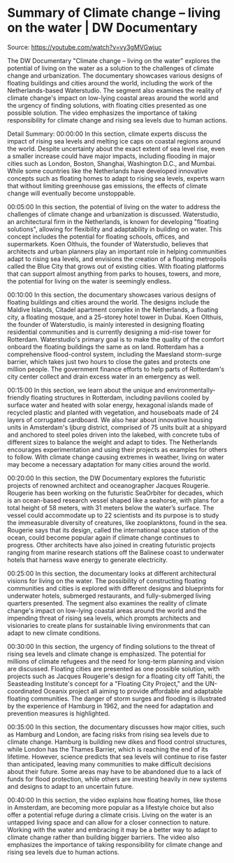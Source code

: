# Summary of Climate change – living on the water | DW Documentary

Source: https://youtube.com/watch?v=vy3gMVGwjuc

The DW Documentary "Climate change – living on the water" explores the potential of living on the water as a solution to the challenges of climate change and urbanization. The documentary showcases various designs of floating buildings and cities around the world, including the work of the Netherlands-based Waterstudio. The segment also examines the reality of climate change's impact on low-lying coastal areas around the world and the urgency of finding solutions, with floating cities presented as one possible solution. The video emphasizes the importance of taking responsibility for climate change and rising sea levels due to human actions.

Detail Summary: 
00:00:00
In this section, climate experts discuss the impact of rising sea levels and melting ice caps on coastal regions around the world. Despite uncertainty about the exact extent of sea level rise, even a smaller increase could have major impacts, including flooding in major cities such as London, Boston, Shanghai, Washington D.C., and Mumbai. While some countries like the Netherlands have developed innovative concepts such as floating homes to adapt to rising sea levels, experts warn that without limiting greenhouse gas emissions, the effects of climate change will eventually become unstoppable.

00:05:00
In this section, the potential of living on the water to address the challenges of climate change and urbanization is discussed. Waterstudio, an architectural firm in the Netherlands, is known for developing "floating solutions", allowing for flexibility and adaptability in building on water. This concept includes the potential for floating schools, offices, and supermarkets. Koen Olthuis, the founder of Waterstudio, believes that architects and urban planners play an important role in helping communities adapt to rising sea levels, and envisions the creation of a floating metropolis called the Blue City that grows out of existing cities. With floating platforms that can support almost anything from parks to houses, towers, and more, the potential for living on the water is seemingly endless.

00:10:00
In this section, the documentary showcases various designs of floating buildings and cities around the world. The designs include the Maldive Islands, Citadel apartment complex in the Netherlands, a floating city, a floating mosque, and a 25-storey hotel tower in Dubai. Koen Olthuis, the founder of Waterstudio, is mainly interested in designing floating residential communities and is currently designing a mid-rise tower for Rotterdam. Waterstudio's primary goal is to make the quality of the comfort onboard the floating buildings the same as on land. Rotterdam has a comprehensive flood-control system, including the Maesland storm-surge barrier, which takes just two hours to close the gates and protects one million people. The government finance efforts to help parts of Rotterdam's city center collect and drain excess water in an emergency as well.

00:15:00
In this section, we learn about the unique and environmentally-friendly floating structures in Rotterdam, including pavilions cooled by surface water and heated with solar energy, hexagonal islands made of recycled plastic and planted with vegetation, and houseboats made of 24 layers of corrugated cardboard. We also hear about innovative housing units in Amsterdam's Ijburg district, comprised of 75 units built at a shipyard and anchored to steel poles driven into the lakebed, with concrete tubs of different sizes to balance the weight and adapt to tides. The Netherlands encourages experimentation and using their projects as examples for others to follow. With climate change causing extremes in weather, living on water may become a necessary adaptation for many cities around the world.

00:20:00
In this section, the DW Documentary explores the futuristic projects of renowned architect and oceanographer Jacques Rougerie. Rougerie has been working on the futuristic SeaOrbiter for decades, which is an ocean-based research vessel shaped like a seahorse, with plans for a total height of 58 meters, with 31 meters below the water’s surface. The vessel could accommodate up to 22 scientists and its purpose is to study the immeasurable diversity of creatures, like zooplanktons, found in the sea. Rougerie says that its design, called the international space station of the ocean, could become popular again if climate change continues to progress. Other architects have also joined in creating futuristic projects ranging from marine research stations off the Balinese coast to underwater hotels that harness wave energy to generate electricity.

00:25:00
In this section, the documentary looks at different architectural visions for living on the water. The possibility of constructing floating communities and cities is explored with different designs and blueprints for underwater hotels, submerged restaurants, and fully-submerged living quarters presented. The segment also examines the reality of climate change's impact on low-lying coastal areas around the world and the impending threat of rising sea levels, which prompts architects and visionaries to create plans for sustainable living environments that can adapt to new climate conditions.

00:30:00
In this section, the urgency of finding solutions to the threat of rising sea levels and climate change is emphasized. The potential for millions of climate refugees and the need for long-term planning and vision are discussed. Floating cities are presented as one possible solution, with projects such as Jacques Rougerie's design for a floating city off Tahiti, the Seasteading Institute's concept for a "Floating City Project," and the UN-coordinated Oceanix project all aiming to provide affordable and adaptable floating communities. The danger of storm surges and flooding is illustrated by the experience of Hamburg in 1962, and the need for adaptation and prevention measures is highlighted.

00:35:00
In this section, the documentary discusses how major cities, such as Hamburg and London, are facing risks from rising sea levels due to climate change. Hamburg is building new dikes and flood control structures, while London has the Thames Barrier, which is reaching the end of its lifetime. However, science predicts that sea levels will continue to rise faster than anticipated, leaving many communities to make difficult decisions about their future. Some areas may have to be abandoned due to a lack of funds for flood protection, while others are investing heavily in new systems and designs to adapt to an uncertain future.

00:40:00
In this section, the video explains how floating homes, like those in Amsterdam, are becoming more popular as a lifestyle choice but also offer a potential refuge during a climate crisis. Living on the water is an untapped living space and can allow for a closer connection to nature. Working with the water and embracing it may be a better way to adapt to climate change rather than building bigger barriers. The video also emphasizes the importance of taking responsibility for climate change and rising sea levels due to human actions.

